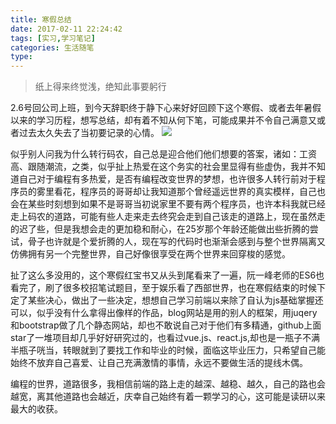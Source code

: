 ```yaml
---
title: 寒假总结
date: 2017-02-11 22:24:42
tags: [实习,学习笔记]
categories: 生活随笔
type:
---
```

> 纸上得来终觉浅，绝知此事要躬行

2.6号回公司上班，到今天辞职终于静下心来好好回顾下这个寒假、或者去年暑假以来的学习历程，想写总结，却有着不知从何下笔，可能成果并不令自己满意又或者过去太久失去了当初要记录的心情。
![](http://i.imgur.com/LpVMnLA.jpg)
<!--more-->
似乎别人问我为什么转行码农，自己总是迎合他们他们想要的答案，诸如：工资高、跟随潮流，之类，似乎扯上热爱在这个务实的社会里显得有些虚伪，我并不知道自己对于编程有多热爱，是否有编程改变世界的梦想，也许很多人转行前对于程序员的雾里看花，程序员的哥哥却让我知道那个曾经遥远世界的真实模样，自己也会在某些时刻想到如果不是哥哥当初说家里不要有两个程序员，也许本科我就已经走上码农的道路，可能有些人走来走去终究会走到自己该走的道路上，现在虽然走的迟了些，但是我想会走的更加稳和耐心，在25岁那个年龄还能做出些折腾的尝试，骨子也许就是个爱折腾的人，现在写的代码时也渐渐会感到与整个世界隔离又仿佛拥有另一个完整世界，自己好像很享受在两个世界来回穿梭的感觉。

扯了这么多没用的，这个寒假红宝书又从头到尾看来了一遍，阮一峰老师的ES6也看完了，刷了很多校招笔试题目，至于娱乐看了西部世界，也在寒假结束的时候下定了某些决心，做出了一些决定，想想自己学习前端以来除了自认为js基础掌握还可以，似乎没有什么拿得出像样的作品，blog网站是用的别人的框架，用juqery和bootstrap做了几个静态网站，却也不敢说自己对于他们有多精通，github上面star了一堆项目却几乎好好研究过的，也看过vue.js、react.js,却也是一瓶子不满半瓶子咣当，转眼就到了要找工作和毕业的时候，面临这毕业压力，只希望自己能始终不放弃自己喜爱、让自己充满激情的事情，永远不要做生活的提线木偶。

编程的世界，道路很多，我相信前端的路上走的越深、越稳、越久，自己的路也会越宽，离其他道路也会越近，庆幸自己始终有着一颗学习的心，这可能是读研以来最大的收获。